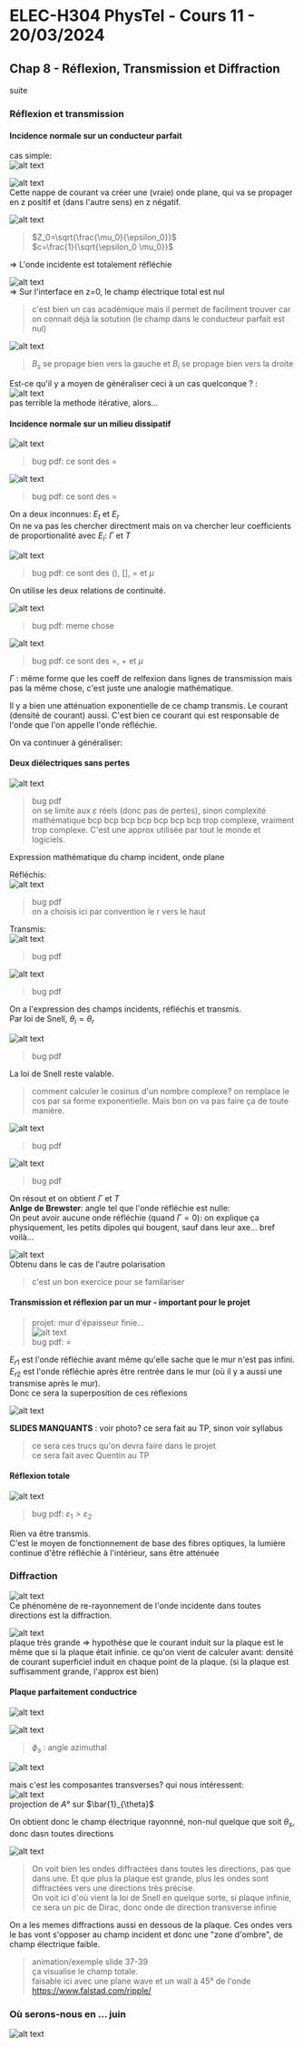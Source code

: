 # ELEC-H304 PhysTel - Cours 11 - 20/03/2024

## Chap 8 - Réflexion, Transmission et Diffraction
suite

### Réflexion et transmission
#### Incidence normale sur un conducteur parfait
cas simple:  
![alt text](image-139.png)  

![alt text](image-140.png)  
Cette nappe de courant va créer une (vraie) onde plane, qui va se propager en z positif et (dans l'autre sens) en z négatif.  

![alt text](image-141.png)  
> $Z_0=\sqrt{\frac{\mu_0}{\epsilon_0}}$  
> $c=\frac{1}{\sqrt{\epsilon_0 \mu_0}}$  

$\Rightarrow$ L'onde incidente est totalement réfléchie  

![alt text](image-142.png)  
$\Rightarrow$ Sur l'interface en z=0, le champ électrique total est nul  

> c'est bien un cas académique mais il permet de facilment trouver car on connait déjà la sotution (le champ dans le conducteur parfait est nul)  

![alt text](image-143.png)  
> $B_s$ se propage bien vers la gauche et $B_i$ se propage bien vers la droite  

Est-ce qu'il y a moyen de généraliser ceci à un cas quelconque ? :  
![alt text](image-144.png)  
pas terrible la methode itérative, alors...  

#### Incidence normale sur un milieu dissipatif
![alt text](image-145.png)  
> bug pdf: ce sont des $=$  

![alt text](image-146.png)  
> bug pdf: ce sont des $=$  

On a deux inconnues: $E_t$ et $E_r$  
On ne va pas les chercher directment mais on va chercher leur coefficients de proportionalité avec $E_i$: $\Gamma$ et $T$  

![alt text](image-147.png)  
> bug pdf: ce sont des $( )$, $[ ]$, $=$ et $\mu$  

On utilise les deux relations de continuité.  

![alt text](image-148.png)  
> bug pdf: meme chose  

![alt text](image-149.png)  
> bug pdf: ce sont des $=$, $+$ et $\mu$  

$\Gamma$ : même forme que les coeff de relfexion dans lignes de transmission mais pas la même chose, c'est juste une analogie mathématique.  

Il y a bien une atténuation exponentielle de ce champ transmis. Le courant (densité de courant) aussi. C'est bien ce courant qui est responsable de l'onde que l'on appelle l'onde réfléchie.  

On va continuer à généraliser:  
#### Deux diélectriques sans pertes
![alt text](image-150.png)  
> bug pdf  
> on se limite aux $\varepsilon$ réels (donc pas de pertes), sinon complexité mathématique bcp bcp bcp bcp bcp bcp bcp trop complexe, vraiment trop complexe. C'est une approx utilisée par tout le monde et logiciels.  

Expression mathématique du champ incident, onde plane  

Réfléchis:  
![alt text](image-151.png)  
> bug pdf  
> on a choisis ici par convention le r vers le haut  

Transmis:  
![alt text](image-152.png)  
> bug pdf  

![alt text](image-153.png)
> bug pdf  

On a l'expression des champs incidents, réfléchis et transmis.  
Par loi de Snell, $\theta_i=\theta_r$  

![alt text](image-154.png)  
> bug pdf  

La loi de Snell reste valable.  
> comment calculer le cosinus d'un nombre complexe? on remplace le cos par sa forme exponentielle. Mais bon on va pas faire ça de toute manière.  

![alt text](image-155.png)  
> bug pdf  

![alt text](image-156.png)  
> bug pdf  

On résout et on obtient $\Gamma$ et $T$  
**Anlge de Brewster**: angle tel que l'onde réfléchie est nulle:  
On peut avoir aucune onde réfléchie (quand $\Gamma=0$): on explique ça physiquement, les petits dipoles qui bougent, sauf dans leur axe... bref voilà...  

![alt text](image-157.png)  
Obtenu dans le cas de l'autre polarisation  
> c'est un bon exercice pour se familariser  

#### Transmission et réflexion par un mur - **important pour le projet**
> projet: mur d'épaisseur finie...  
![alt text](image-158.png)  
> bug pdf: $=$  

$E_{r1}$ est l'onde réfléchie avant même qu'elle sache que le mur n'est pas infini. $E_{r2}$ est l'onde réfléchie après être rentrée dans le mur (où il y a aussi une transmise après le mur).  
Donc ce sera la superposition de ces réflexions  

![alt text](image-159.png)  

**SLIDES MANQUANTS** : voir photo? ce sera fait au TP, sinon voir syllabus  
> ce sera ces trucs qu'on devra faire dans le projet  
> ce sera fait avec Quentin au TP  

#### Réflexion totale
![alt text](image-160.png)  
> bug pdf: $\varepsilon_1>\varepsilon_2$  

Rien va être transmis.  
C'est le moyen de fonctionnement de base des fibres optiques, la lumière continue d'être réfléchie à l'intérieur, sans être atténuée  

### Diffraction
![alt text](image-161.png)  
Ce phénomène de re-rayonnement de l'onde incidente dans toutes directions est la diffraction.  

![alt text](image-162.png)  
plaque très grande => hypothèse que le courant induit sur la plaque est le même que si la plaque était infinie. ce qu'on vient de calculer avant: densité de courant superficiel induit en chaque point de la plaque. (si la plaque est suffisamment grande, l'approx est bien)  

#### Plaque parfaitement conductrice
![alt text](image-163.png)  

![alt text](image-164.png)  

> $\phi_s$ : angle azimuthal  

![alt text](image-165.png)  

mais c'est les composantes transverses? qui nous intéressent:  
![alt text](image-166.png)  
projection de $A°$ sur $\bar{1}_{\theta}$  

On obtient donc le champ électrique rayonnné, non-nul quelque que soit $\theta_s$, donc dasn toutes directions  

![alt text](image-167.png)  
> On voit bien les ondes diffractées dans toutes les directions, pas que dans une. Et que plus la plaque est grande, plus les ondes sont diffractées vers une directions très précise.  
> On voit ici d'où vient la loi de Snell en quelque sorte, si plaque infinie, ce sera un pic de Dirac, donc onde de direction transverse infinie  

On a les memes diffractions aussi en dessous de la plaque. Ces ondes vers le bas vont s'opposer au champ incident et donc une "zone d'ombre", de champ électrique faible.  

> animation/exemple slide 37-39  
> ça visualise le champ totale.  
> faisable ici avec une plane wave et un wall à 45° de l'onde https://www.falstad.com/ripple/  

### Où serons-nous en ... juin
![alt text](image-168.png)  


